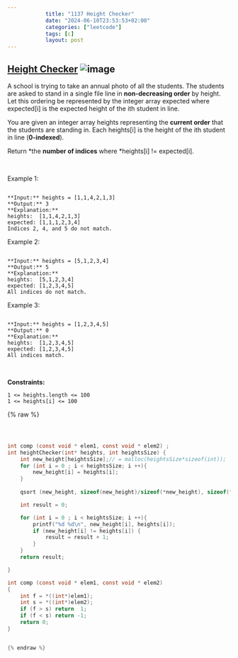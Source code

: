 ```yaml
---
            title: "1137 Height Checker"
            date: "2024-06-10T23:53:53+02:00"
            categories: ["leetcode"]
            tags: [c]
            layout: post
---
```

            
## [Height Checker](https://leetcode.com/problems/height-checker) ![image](https://img.shields.io/badge/Difficulty-Easy-brightgreen)

A school is trying to take an annual photo of all the students. The students are asked to stand in a single file line in **non-decreasing order** by height. Let this ordering be represented by the integer array expected where expected[i] is the expected height of the ith student in line.

You are given an integer array heights representing the **current order** that the students are standing in. Each heights[i] is the height of the ith student in line (**0-indexed**).

Return *the **number of indices** where *heights[i] != expected[i].

 

Example 1:

```

**Input:** heights = [1,1,4,2,1,3]
**Output:** 3
**Explanation:** 
heights:  [1,1,4,2,1,3]
expected: [1,1,1,2,3,4]
Indices 2, 4, and 5 do not match.

```

Example 2:

```

**Input:** heights = [5,1,2,3,4]
**Output:** 5
**Explanation:**
heights:  [5,1,2,3,4]
expected: [1,2,3,4,5]
All indices do not match.

```

Example 3:

```

**Input:** heights = [1,2,3,4,5]
**Output:** 0
**Explanation:**
heights:  [1,2,3,4,5]
expected: [1,2,3,4,5]
All indices match.

```

 

**Constraints:**

	1 <= heights.length <= 100
	1 <= heights[i] <= 100

{% raw %}


````c



int comp (const void * elem1, const void * elem2) ;
int heightChecker(int* heights, int heightsSize) {
    int new_height[heightsSize];// = malloc(heightsSize*sizeof(int));
    for (int i = 0 ; i < heightsSize; i ++){
        new_height[i] = heights[i];
    }
   
    qsort (new_height, sizeof(new_height)/sizeof(*new_height), sizeof(*new_height), comp);

    int result = 0;

    for (int i = 0 ; i < heightsSize; i ++){
        printf("%d %d\n", new_height[i], heights[i]);
        if (new_height[i] != heights[i]) {
            result = result + 1;
        }
    }
    return result;

}

int comp (const void * elem1, const void * elem2) 
{
    int f = *((int*)elem1);
    int s = *((int*)elem2);
    if (f > s) return  1;
    if (f < s) return -1;
    return 0;
}


{% endraw %}

